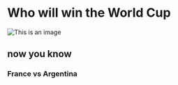 # Who will win the World Cup
![This is an image](https://myoctocat.com/assets/images/base-octocat.svg)
## now you know
### France vs Argentina
